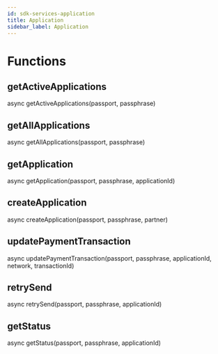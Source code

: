 ```yaml
---
id: sdk-services-application
title: Application
sidebar_label: Application
---
```


# Functions

## getActiveApplications

async getActiveApplications(passport, passphrase)

## getAllApplications

async getAllApplications(passport, passphrase)

## getApplication

async getApplication(passport, passphrase, applicationId)

## createApplication

async createApplication(passport, passphrase, partner)

## updatePaymentTransaction

async updatePaymentTransaction(passport, passphrase, applicationId, network, transactionId)

## retrySend

async retrySend(passport, passphrase, applicationId)

## getStatus

async getStatus(passport, passphrase, applicationId)